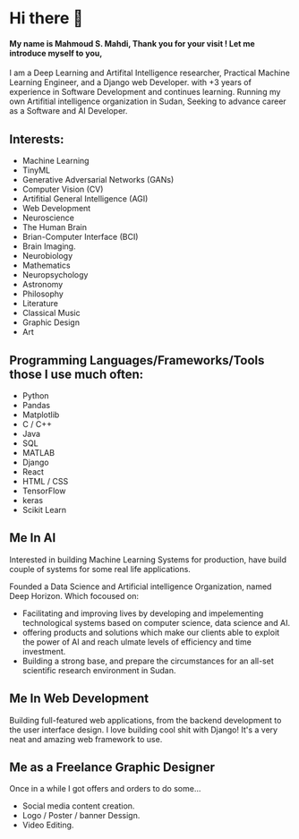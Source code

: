 # Hi there 👋

#### My name is Mahmoud S. Mahdi, Thank you for your visit ! Let me introduce myself to you,
I am a Deep Learning and Artifital Intelligence researcher, Practical Machine Learning Engineer, and a Django web Developer. with +3 years of experience in Software Development and continues learning. Running my own Artifitial intelligence organization in Sudan, Seeking to advance career as a Software and AI Developer.


## Interests:

- Machine Learning
- TinyML
- Generative Adversarial Networks (GANs)
- Computer Vision (CV)
- Artifitial General Intelligence (AGI)
- Web Development
- Neuroscience
- The Human Brain
- Brian-Computer Interface (BCI)
- Brain Imaging.
- Neurobiology
- Mathematics
- Neuropsychology
- Astronomy
- Philosophy
- Literature
- Classical Music
- Graphic Design
- Art


## Programming Languages/Frameworks/Tools those I use much often:

- Python
- Pandas
- Matplotlib
- C / C++
- Java
- SQL
- MATLAB
- Django
- React
- HTML / CSS
- TensorFlow
- keras
- Scikit Learn


## Me In AI

Interested in building Machine Learning Systems for production, have build couple of systems for some real life applications.

Founded a Data Science and Artificial intelligence Organization, named Deep Horizon. Which focoused on:
- Facilitating and improving lives by developing and impelementing technological systems based on computer science, data science and AI.
- offering products and solutions which make our clients able to exploit the power of AI and reach ulmate levels of efficiency and time investment.
- Building a strong base, and prepare the circumstances for an all-set scientific research environment in Sudan.


## Me In Web Development

Building full-featured web applications, from the backend development to the user interface design.
I love building cool shit with Django! It's a very neat and amazing web framework to use.


## Me as a Freelance Graphic Designer

Once in a while I got offers and orders to do some...
- Social media content creation.
- Logo / Poster / banner Dessign.
- Video Editing.





<!--
**hotasalah/hotasalah** is a ✨ _special_ ✨ repository because its `README.md` (this file) appears on your GitHub profile.

Here are some ideas to get you started:

- 🔭 I’m currently working on ...
- 🌱 I’m currently learning ...
- 👯 I’m looking to collaborate on ...
- 🤔 I’m looking for help with ...
- 💬 Ask me about ...
- 📫 How to reach me: ...
- 😄 Pronouns: ...
- ⚡ Fun fact: ...
-->
